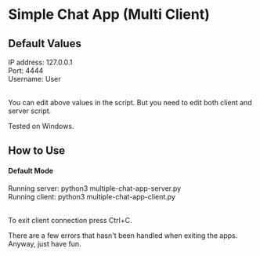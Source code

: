 Simple Chat App (Multi Client)
==============================
<h2>Default Values</h2>
IP address: 127.0.0.1<br>
Port: 4444<br>
Username: User<br><br>

You can edit above values in the script. But you need to edit both client and server script.<br>

Tested on Windows.

<h2>How to Use</h2>
<h4>Default Mode</h4>
Running server: python3 multiple-chat-app-server.py<br>
Running client: python3 multiple-chat-app-client.py<br><br>

To exit client connection press Ctrl+C.<br>

There are a few errors that hasn't been handled when exiting the apps.<br>
Anyway, just have fun.
